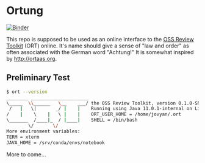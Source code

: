 # Ortung

[![Binder](https://mybinder.org/badge_logo.svg)](https://mybinder.org/v2/gh/deeplook/ortung/master?urlpath=notebooks%2FUntitled.ipynb) 

This repo is supposed to be used as an online interface to the
[OSS Review Toolkit](https://github.com/heremaps/oss-review-toolkit) (ORT) online.
It's name should give a sense of "law and order" as often associated with the German
word "Achtung!" It is somewhat inspired by http://ortaas.org.

## Preliminary Test

```bash
$ ort --version
________ _____________________
\_____  \\______   \__    ___/ the OSS Review Toolkit, version 0.1.0-SNAPSHOT.
 /   |   \|       _/ |    |    Running using Java 11.0.1-internal on Linux with
/    |    \    |   \ |    |    ORT_USER_HOME = /home/jovyan/.ort
\_______  /____|_  / |____|    SHELL = /bin/bash
        \/       \/
More environment variables:
TERM = xterm
JAVA_HOME = /srv/conda/envs/notebook
```

More to come...
